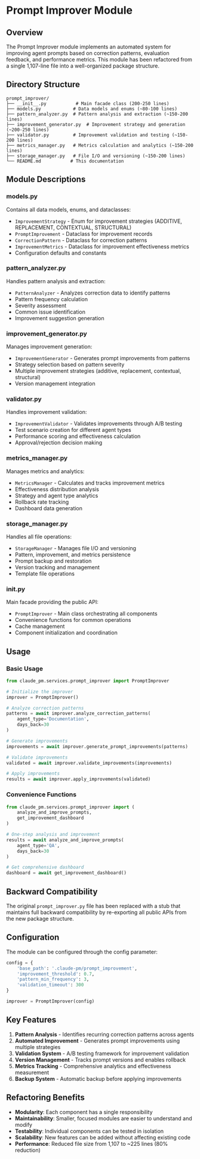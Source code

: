 # Prompt Improver Module

## Overview

The Prompt Improver module implements an automated system for improving agent prompts based on correction patterns, evaluation feedback, and performance metrics. This module has been refactored from a single 1,107-line file into a well-organized package structure.

## Directory Structure

```
prompt_improver/
├── __init__.py           # Main facade class (200-250 lines)
├── models.py            # Data models and enums (~80-100 lines)
├── pattern_analyzer.py  # Pattern analysis and extraction (~150-200 lines)
├── improvement_generator.py  # Improvement strategy and generation (~200-250 lines)
├── validator.py         # Improvement validation and testing (~150-200 lines)
├── metrics_manager.py   # Metrics calculation and analytics (~150-200 lines)
├── storage_manager.py   # File I/O and versioning (~150-200 lines)
└── README.md           # This documentation
```

## Module Descriptions

### models.py
Contains all data models, enums, and dataclasses:
- `ImprovementStrategy` - Enum for improvement strategies (ADDITIVE, REPLACEMENT, CONTEXTUAL, STRUCTURAL)
- `PromptImprovement` - Dataclass for improvement records
- `CorrectionPattern` - Dataclass for correction patterns
- `ImprovementMetrics` - Dataclass for improvement effectiveness metrics
- Configuration defaults and constants

### pattern_analyzer.py
Handles pattern analysis and extraction:
- `PatternAnalyzer` - Analyzes correction data to identify patterns
- Pattern frequency calculation
- Severity assessment
- Common issue identification
- Improvement suggestion generation

### improvement_generator.py
Manages improvement generation:
- `ImprovementGenerator` - Generates prompt improvements from patterns
- Strategy selection based on pattern severity
- Multiple improvement strategies (additive, replacement, contextual, structural)
- Version management integration

### validator.py
Handles improvement validation:
- `ImprovementValidator` - Validates improvements through A/B testing
- Test scenario creation for different agent types
- Performance scoring and effectiveness calculation
- Approval/rejection decision making

### metrics_manager.py
Manages metrics and analytics:
- `MetricsManager` - Calculates and tracks improvement metrics
- Effectiveness distribution analysis
- Strategy and agent type analytics
- Rollback rate tracking
- Dashboard data generation

### storage_manager.py
Handles all file operations:
- `StorageManager` - Manages file I/O and versioning
- Pattern, improvement, and metrics persistence
- Prompt backup and restoration
- Version tracking and management
- Template file operations

### __init__.py
Main facade providing the public API:
- `PromptImprover` - Main class orchestrating all components
- Convenience functions for common operations
- Cache management
- Component initialization and coordination

## Usage

### Basic Usage

```python
from claude_pm.services.prompt_improver import PromptImprover

# Initialize the improver
improver = PromptImprover()

# Analyze correction patterns
patterns = await improver.analyze_correction_patterns(
    agent_type='Documentation',
    days_back=30
)

# Generate improvements
improvements = await improver.generate_prompt_improvements(patterns)

# Validate improvements
validated = await improver.validate_improvements(improvements)

# Apply improvements
results = await improver.apply_improvements(validated)
```

### Convenience Functions

```python
from claude_pm.services.prompt_improver import (
    analyze_and_improve_prompts,
    get_improvement_dashboard
)

# One-step analysis and improvement
results = await analyze_and_improve_prompts(
    agent_type='QA',
    days_back=30
)

# Get comprehensive dashboard
dashboard = await get_improvement_dashboard()
```

## Backward Compatibility

The original `prompt_improver.py` file has been replaced with a stub that maintains full backward compatibility by re-exporting all public APIs from the new package structure.

## Configuration

The module can be configured through the config parameter:

```python
config = {
    'base_path': '.claude-pm/prompt_improvement',
    'improvement_threshold': 0.7,
    'pattern_min_frequency': 3,
    'validation_timeout': 300
}

improver = PromptImprover(config)
```

## Key Features

1. **Pattern Analysis** - Identifies recurring correction patterns across agents
2. **Automated Improvement** - Generates prompt improvements using multiple strategies
3. **Validation System** - A/B testing framework for improvement validation
4. **Version Management** - Tracks prompt versions and enables rollback
5. **Metrics Tracking** - Comprehensive analytics and effectiveness measurement
6. **Backup System** - Automatic backup before applying improvements

## Refactoring Benefits

- **Modularity**: Each component has a single responsibility
- **Maintainability**: Smaller, focused modules are easier to understand and modify
- **Testability**: Individual components can be tested in isolation
- **Scalability**: New features can be added without affecting existing code
- **Performance**: Reduced file size from 1,107 to ~225 lines (80% reduction)